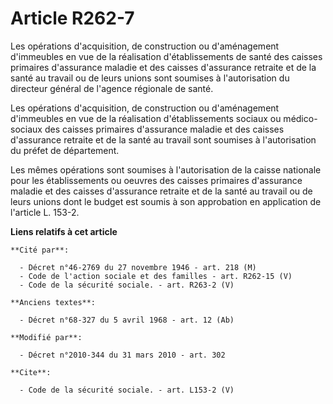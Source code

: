 # Article R262-7

Les opérations d'acquisition, de construction ou d'aménagement d'immeubles en vue de la réalisation d'établissements de santé
des caisses primaires d'assurance maladie et des caisses d'assurance retraite et de la santé au travail ou de leurs unions
sont soumises à l'autorisation du directeur général de l'agence régionale de santé. 

Les opérations d'acquisition, de construction ou d'aménagement d'immeubles en vue de la réalisation d'établissements sociaux
ou médico-sociaux des caisses primaires d'assurance maladie et des caisses d'assurance retraite et de la santé au travail
sont soumises à l'autorisation du préfet de département. 

Les mêmes opérations sont soumises à l'autorisation de la caisse nationale pour les établissements ou oeuvres des caisses
primaires d'assurance maladie et des caisses d'assurance retraite et de la santé au travail ou de leurs unions dont le budget
est soumis à son approbation en application de l'article L. 153-2.

**Liens relatifs à cet article**

	**Cité par**:

	  - Décret n°46-2769 du 27 novembre 1946 - art. 218 (M)
	  - Code de l'action sociale et des familles - art. R262-15 (V)
	  - Code de la sécurité sociale. - art. R263-2 (V)

	**Anciens textes**:

	  - Décret n°68-327 du 5 avril 1968 - art. 12 (Ab)

	**Modifié par**:

	  - Décret n°2010-344 du 31 mars 2010 - art. 302

	**Cite**:

	  - Code de la sécurité sociale. - art. L153-2 (V)

